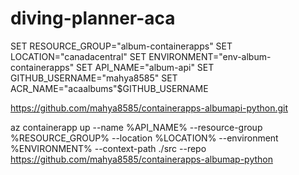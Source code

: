 # diving-planner-aca


SET RESOURCE_GROUP="album-containerapps"
SET LOCATION="canadacentral"
SET ENVIRONMENT="env-album-containerapps"
SET API_NAME="album-api"
SET GITHUB_USERNAME="mahya8585"
SET ACR_NAME="acaalbums"$GITHUB_USERNAME

https://github.com/mahya8585/containerapps-albumapi-python.git

az containerapp up --name %API_NAME% --resource-group %RESOURCE_GROUP% --location %LOCATION% --environment %ENVIRONMENT% --context-path ./src --repo https://github.com/mahya8585/containerapps-albumap-python

